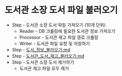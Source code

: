 # 도서관 소장 도서 파일 불러오기

- Step - 도서관 소장 도서 파일 가져오기 (10개 단위)
  - Reader - DB 크롤링에 필요한 도서관 정보 가져오기
  - Processor - 도서관 재고 파일 경로 크롤링
  - Writer - 도서관 파일 요청 및 저장하기
- Step - [도서_정보_불러오기.md](도서_정보_불러오기.md)
- Step - [도서관_도서_재고_불러오기.md](도서관_소장_도서_파일_불러오기.md)
- Step - 도서관 소장 도서 제거하기
  - 도서관 재고 파일 모두 제거